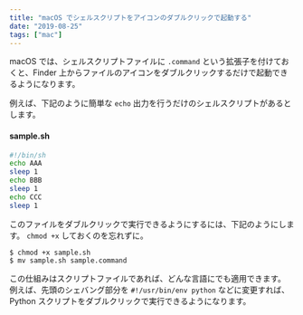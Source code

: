 ```yaml
---
title: "macOS でシェルスクリプトをアイコンのダブルクリックで起動する"
date: "2019-08-25"
tags: ["mac"]
---
```


macOS では、シェルスクリプトファイルに `.command` という拡張子を付けておくと、Finder 上からファイルのアイコンをダブルクリックするだけで起動できるようになります。

例えば、下記のように簡単な `echo` 出力を行うだけのシェルスクリプトがあるとします。

#### sample.sh

```sh
#!/bin/sh
echo AAA
sleep 1
echo BBB
sleep 1
echo CCC
sleep 1
```

このファイルをダブルクリックで実行できるようにするには、下記のようにします。
`chmod +x` しておくのを忘れずに。

```
$ chmod +x sample.sh
$ mv sample.sh sample.command
```

この仕組みはスクリプトファイルであれば、どんな言語にでも適用できます。
例えば、先頭のシェバング部分を `#!/usr/bin/env python` などに変更すれば、Python スクリプトをダブルクリックで実行できるようになります。

